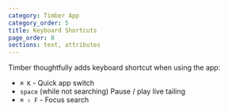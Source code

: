 ```yaml
---
category: Timber App
category_order: 5
title: Keyboard Shortcuts
page_order: 8
sections: text, attributes
---
```


Timber thoughtfully adds keyboard shortcut when using the app:

* `⌘ K` - Quick app switch
* `space` (while not searching) Pause / play live tailing
* `⌘ ⇧ F` - Focus search

